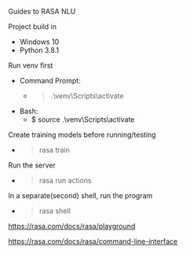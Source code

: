 Guides to RASA NLU

Project build in 
- Windows 10
- Python 3.8.1

Run venv first
- Command Prompt:
  - > .\venv\Scripts\activate
- Bash: 
  - $ source .\venv\Scripts\activate

Create training models before running/testing
- > rasa train

Run the server
- > rasa run actions

In a separate(second) shell, run the program
- > rasa shell

https://rasa.com/docs/rasa/playground

https://rasa.com/docs/rasa/command-line-interface

